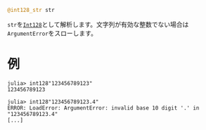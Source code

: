```julia
@int128_str str
```

`str`を[`Int128`](@ref)として解析します。文字列が有効な整数でない場合は`ArgumentError`をスローします。

# 例

```jldoctest
julia> int128"123456789123"
123456789123

julia> int128"123456789123.4"
ERROR: LoadError: ArgumentError: invalid base 10 digit '.' in "123456789123.4"
[...]
```
